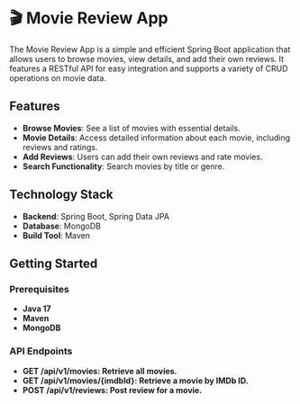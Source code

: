 # 🎬 Movie Review App

The Movie Review App is a simple and efficient Spring Boot application that allows users to browse movies, view details, and add their own reviews. It features a RESTful API for easy integration and supports a variety of CRUD operations on movie data.

## Features

- **Browse Movies**: See a list of movies with essential details.
- **Movie Details**: Access detailed information about each movie, including reviews and ratings.
- **Add Reviews**: Users can add their own reviews and rate movies.
- **Search Functionality**: Search movies by title or genre.

## Technology Stack

- **Backend**: Spring Boot, Spring Data JPA
- **Database**: MongoDB
- **Build Tool**: Maven

## Getting Started

### Prerequisites

- **Java 17**
- **Maven**
- **MongoDB**

### API Endpoints
- **GET /api/v1/movies: Retrieve all movies.**
- **GET /api/v1/movies/{imdbId}: Retrieve a movie by IMDb ID.**
- **POST /api/v1/reviews: Post review for a movie.**
